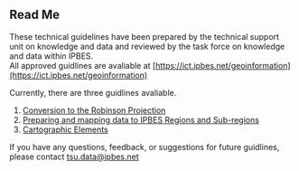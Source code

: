 
## Read Me    

These technical guidelines have been prepared by the technical support unit on knowledge and data and reviewed by the task force on knowledge and data within IPBES.   
All approved guidlines are avaliable at [https://ict.ipbes.net/geoinformation](https://ict.ipbes.net/geoinformation)   

Currently, there are three guidlines avaliable.   
1. [Conversion to the Robinson Projection](https://jkumagai96.github.io/Technical-Guideline-Series/robinson_Final.html)      
2. [Preparing and mapping data to IPBES Regions and Sub-regions](https://jkumagai96.github.io/Technical-Guideline-Series/mapping_regions_V2_20210120.html)  
3. [Cartographic Elements](https://jkumagai96.github.io/Technical-Guideline-Series/CartograhicGuidelines_v1_20200119.html)  
  
If you have any questions, feedback, or suggestions for future guidlines, please contact tsu.data@ipbes.net     